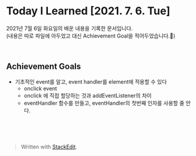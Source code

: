 ﻿# Today I Learned [2021. 7. 6. Tue]


2021년 7월 6일 화요일의 배운 내용을 기록한 문서입니다.  
(내용은 따로 파일에 아두었고 대신 Achievement Goal을 적어두었습니다.🙂)


<br>

## Achievement Goals

-   기초적인 event를 알고, event handler를 element에 적용할 수 있다
    -   onclick event
    -   onclick 에 직접 할당하는 것과 addEventListener의 차이
    -   eventHandler 함수를 만들고, eventHandler의 첫번째 인자를 사용할 줄 안다.

<br><br>
<br>

> Written with [StackEdit](https://stackedit.io/).

